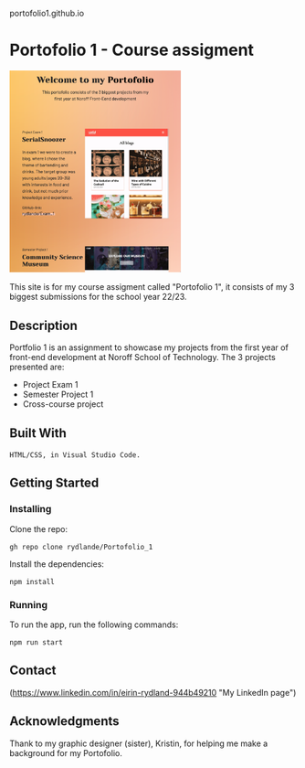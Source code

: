 portofolio1.github.io

# Portofolio 1 - Course assigment

<img src="./media/portofolio_img.png" alt="picture of how portofolio1 looks like when running" style="width:300px;">

This site is for my course assigment called "Portofolio 1", it consists of my 3 biggest submissions for the school year 22/23.

## Description

Portfolio 1 is an assignment to showcase my projects from the first year of front-end development at Noroff School of Technology. The 3 projects presented are:

<ul>
<li>Project Exam 1</li>
<li>Semester Project 1</li>
<li>Cross-course project</li>
</ul>

## Built With

    HTML/CSS, in Visual Studio Code.

## Getting Started

### Installing

Clone the repo:

    gh repo clone rydlande/Portofolio_1

Install the dependencies:

    npm install

### Running

To run the app, run the following commands:

    npm run start

## Contact

(https://www.linkedin.com/in/eirin-rydland-944b49210 "My LinkedIn page")

## Acknowledgments

Thank to my graphic designer (sister), Kristin, for helping me make a background for my Portofolio.
